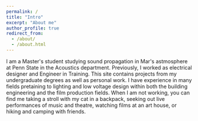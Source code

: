 ```yaml
---
permalink: /
title: "Intro"
excerpt: "About me"
author_profile: true
redirect_from: 
  - /about/
  - /about.html
---
```


I am a Master's student studying sound propagation in Mar's astmosphere at Penn State in the Acoustics department. Previously, I worked as electrical designer and Engineer in Training. This site contains projects from my undergraduate degrees as well as personal work. I have experience in many fields pretaining to lighting and low voltage design within both the building engineering and the film production fields. When I am not working, you can find me taking a stroll with my cat in a backpack, seeking out live performances of music and theatre, watching films at an art house, or hiking and camping with friends. 


